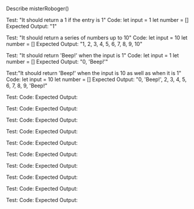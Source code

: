 Describe misterRoboger()

Test: "It should return a 1 if the entry is 1"
Code:
let input = 1
let number = []
Expected Output: "1"

Test: "It should return a series of numbers up to 10"
Code:
let input = 10
let number = []
Expected Output: "1, 2, 3, 4, 5, 6, 7, 8, 9, 10"

Test: "It should return 'Beep!' when the input is 1"
Code:
let input = 1
let number = []
Expected Output: "0, 'Beep!'" 

Test:"It should return 'Beep!' when the input is 10 as well as when it is 1"
Code:
let input = 10
let number = []
Expected Output: "0, 'Beep!', 2, 3, 4, 5, 6, 7, 8, 9, 'Beep!"

Test:
Code:
Expected Output:

Test:
Code:
Expected Output:

Test:
Code:
Expected Output:

Test:
Code:
Expected Output:

Test:
Code:
Expected Output:

Test:
Code:
Expected Output:

Test:
Code:
Expected Output:

Test:
Code:
Expected Output:

Test:
Code:
Expected Output:

Test:
Code:
Expected Output: